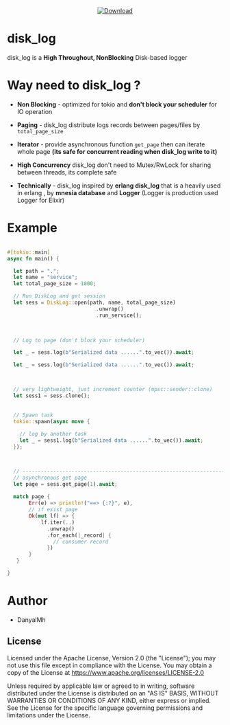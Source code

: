 
<div align="center">

  <!-- Downloads -->
  <a href="https://crates.io/crates/disk_log">
    <img src="https://img.shields.io/crates/d/disk_log.svg?style=flat-square"
      alt="Download" />
  </a>
</div>

# disk_log


disk_log is a **High Throughout, NonBlocking** Disk-based logger


# Way need to disk_log ?

* **Non Blocking** - optimized for tokio and
  **don't block your scheduler** for IO operation 


* **Paging** - disk_log distribute logs records between pages/files
  by `total_page_size`


* **Iterator** - provide asynchronous function `get_page` then 
  can iterate whole page **(its safe for concurrent reading when disk_log write to it)**  


* **High Concurrency** disk_log don't need to
  Mutex/RwLock for sharing between threads, its complete safe


* **Technically** - disk_log inspired by **erlang disk_log**
  that is a heavily used in erlang , by **mnesia database**
  and **Logger** (Logger is production used Logger for Elixir) 




# Example 

```rust

#[tokio::main]
async fn main() {

  let path = ".";
  let name = "service";
  let total_page_size = 1000;

  // Run DiskLog and get session
  let sess = DiskLog::open(path, name, total_page_size)
                             .unwrap()
                             .run_service();
                             


  // Log to page (don't block your scheduler)

  let _ = sess.log(b"Serialized data ......".to_vec()).await;

  let _ = sess.log(b"Serialized data ......".to_vec()).await;



  // very lightweight, just increment counter (mpsc::sender::clone)
  let sess1 = sess.clone();
  
  
  // Spawn task 
  tokio::spawn(async move {              
   
    // log by another task
    let _ = sess1.log(b"Serialized data ......".to_vec()).await;
  });



  // ---------------------------------------------------------------------
  // asynchronous get page
  let page = sess.get_page(1).await;
  
  match page {
       Err(e) => println!("==> {:?}", e),
       // if exist page
       Ok(mut lf) => {
           lf.iter(..)
             .unwrap()
             .for_each(|_record| {
               // consumer record
             })
       }    
   }

}

```



# Author

- DanyalMh 



## License

Licensed under the Apache License, Version 2.0 (the "License"); you may not use this file except in compliance with the License. You may obtain a copy of the License at https://www.apache.org/licenses/LICENSE-2.0

Unless required by applicable law or agreed to in writing, software distributed under the License is distributed on an "AS IS" BASIS, WITHOUT WARRANTIES OR CONDITIONS OF ANY KIND, either express or implied. See the License for the specific language governing permissions and limitations under the License.
